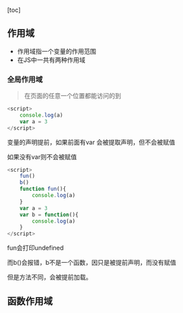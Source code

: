 [toc]

## 作用域

- 作用域指一个变量的作用范围
- 在JS中一共有两种作用域



### 全局作用域

> 在页面的任意一个位置都能访问的到


```javascript
<script>
	console.log(a)
	var a = 3
</script>
```

变量的声明提前，如果前面有var 会被提取声明，但不会被赋值

如果没有var则不会被赋值

```javascript
<script>
 	fun()
	b()
    function fun(){
    	console.log(a)
	}
	var a = 3
    var b = function(){
        console.log(a)
    }
</script>
```

fun会打印undefined

而b()会报错，b不是一个函数，因只是被提前声明，而没有赋值

但是方法不同，会被提前加载。

## 函数作用域

